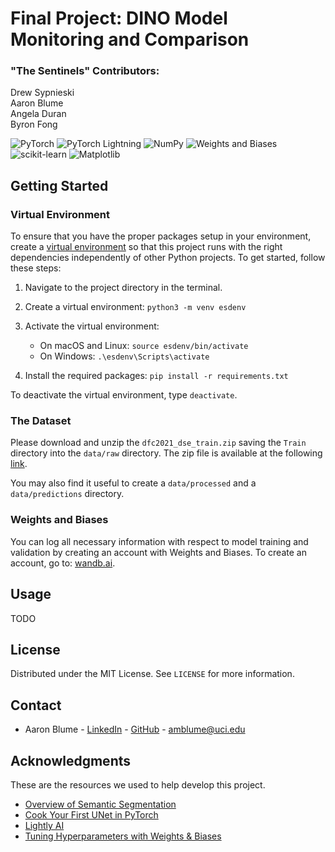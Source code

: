 # Final Project: DINO Model Monitoring and Comparison

### "The Sentinels" Contributors:
Drew Sypnieski<br/>
Aaron Blume<br/>
Angela Duran<br/>
Byron Fong<br/>

![PyTorch](https://img.shields.io/badge/PyTorch-%23EE4C2C.svg?style=for-the-badge&logo=PyTorch&logoColor=white)
![PyTorch Lightning](https://img.shields.io/badge/Lightning-792DE4?style=for-the-badge&logo=lightning&logoColor=white)
![NumPy](https://img.shields.io/badge/numpy-%23013243.svg?style=for-the-badge&logo=numpy&logoColor=white)
![Weights and Biases](https://img.shields.io/badge/Weights_&_Biases-FFBE00?style=for-the-badge&logo=WeightsAndBiases&logoColor=white)
![scikit-learn](https://img.shields.io/badge/scikit--learn-%23F7931E.svg?style=for-the-badge&logo=scikit-learn&logoColor=white)
![Matplotlib](https://img.shields.io/badge/Matplotlib-%23ffffff.svg?style=for-the-badge&logo=Matplotlib&logoColor=black)


## Getting Started

### Virtual Environment

To ensure that you have the proper packages setup in your environment, create a [virtual environment](https://docs.python.org/3/library/venv.html) so that this project runs with the right dependencies independently of other Python projects. To get started, follow these steps:

1. Navigate to the project directory in the terminal.

2. Create a virtual environment:
   `python3 -m venv esdenv`
3. Activate the virtual environment:
   * On macOS and Linux:
        `source esdenv/bin/activate`
   * On Windows:
        `.\esdenv\Scripts\activate`
4. Install the required packages:
    `pip install -r requirements.txt`

To deactivate the virtual environment, type `deactivate`.

### The Dataset

Please download and unzip the `dfc2021_dse_train.zip` saving the `Train` directory into the `data/raw` directory. The zip file is available at the following [link](https://drive.google.com/file/d/1mVDV9NkmyfZbkSiD5lkskv_MwOuYxiog/view).

You may also find it useful to create a `data/processed` and a `data/predictions` directory.

### Weights and Biases

You can log all necessary information with respect to model training and validation by creating an account with Weights and Biases. To create an account, go to: [wandb.ai](https://wandb.ai/).


## Usage

TODO


## License

Distributed under the MIT License. See `LICENSE` for more information.


## Contact

- Aaron Blume - [LinkedIn](https://www.linkedin.com/in/aaron-blume/) - [GitHub](https://github.com/aaronist) - amblume@uci.edu


## Acknowledgments

These are the resources we used to help develop this project.

* [Overview of Semantic Segmentation](https://www.jeremyjordan.me/semantic-segmentation/)
* [Cook Your First UNet in PyTorch](https://towardsdatascience.com/cook-your-first-u-net-in-pytorch-b3297a844cf3)
* [Lightly AI](https://github.com/lightly-ai/lightly)
* [Tuning Hyperparameters with Weights & Biases](https://docs.wandb.ai/guides/sweeps)
